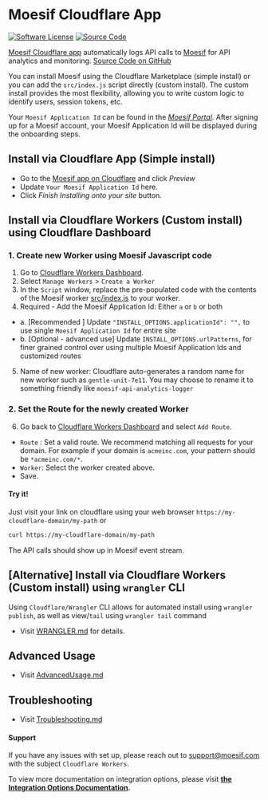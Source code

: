 # Moesif Cloudflare App

[![Software License][ico-license]][link-license]
[![Source Code][ico-source]][link-source]

[Moesif Cloudflare app](https://www.cloudflare.com/apps/moesif) automatically logs API calls to [Moesif](https://www.moesif.com) for API analytics and monitoring.
[Source Code on GitHub](https://github.com/moesif/moesif-cloudflare)


You can install Moesif using the Cloudflare Marketplace (simple install) or you can add the `src/index.js`  script directly (custom install).
The custom install provides the most flexibility, allowing you to write custom logic to identify users, session tokens, etc.

Your `Moesif Application Id` can be found in the [_Moesif Portal_](https://www.moesif.com/).
After signing up for a Moesif account, your Moesif Application Id will be displayed during the onboarding steps.

## Install via Cloudflare App (Simple install)

* Go to the [Moesif app on Cloudflare](https://www.cloudflare.com/apps/moesif) and click _Preview_
* Update `Your Moesif Application Id` here. 
* Click _Finish Installing onto your site_ button.

## Install via Cloudflare Workers (Custom install) using Cloudflare Dashboard

### 1. Create new Worker using Moesif Javascript code

1. Go to [Cloudflare Workers Dashboard](https://dash.cloudflare.com/workers). 
2. Select `Manage Workers` > `Create a Worker`
3. In the `Script` window, replace the pre-populated code with the contents of the Moesif worker [src/index.js](src/index.js) to your worker.
4. Required - Add the Moesif Application Id: Either `a` or `b` or both
* a. [Recommended ] Update `"INSTALL_OPTIONS.applicationId": "",` to use single `Moesif Application Id` for entire site
* b. [Optional - advanced use] Update `INSTALL_OPTIONS.urlPatterns`, for finer grained control over using multiple Moesif Application Ids and customized routes
5. Name of new worker: Cloudflare auto-generates a random name for new worker such as `gentle-unit-7e11`. You may choose to rename it to something friendly like `moesif-api-analytics-logger`

### 2. Set the Route for the newly created Worker
6. Go back to [Cloudflare Workers Dashboard](https://dash.cloudflare.com/workers) and select `Add Route`.
* `Route` : Set a valid route. We recommend matching all requests for your domain. For example if your domain is `acmeinc.com`, your pattern should be `*acmeinc.com/*`.
* `Worker`: Select the worker created above.
* Save. 

#### Try it!
Just visit your link on cloudflare using your web browser `https://my-cloudflare-domain/my-path` or
```bash
curl https://my-cloudflare-domain/my-path
```
The API calls should show up in Moesif event stream. 

## [Alternative] Install via Cloudflare Workers (Custom install) using `wrangler` CLI
Using `Cloudflare/Wrangler` CLI allows for automated install using `wrangler publish`, as well as view/`tail` using `wrangler tail` command 
* Visit [WRANGLER.md](WRANGLER.md) for details.


## Advanced Usage
* Visit [AdvancedUsage.md](AdvancedUsage.md)

## Troubleshooting
* Visit [Troubleshooting.md](Troubleshooting.md)

#### Support
If you have any issues with set up, please reach out to support@moesif.com with the subject `Cloudflare Workers`.

To view more documentation on integration options, please visit __[the Integration Options Documentation](https://www.moesif.com/docs/getting-started/integration-options/).__

[ico-license]: https://img.shields.io/badge/License-Apache%202.0-green.svg
[ico-source]: https://img.shields.io/github/last-commit/moesif/moesif-cloudflare.svg?style=social

[link-license]: https://raw.githubusercontent.com/Moesif/moesif-cloudflare/master/LICENSE
[link-source]: https://github.com/moesif/moesif-cloudflare